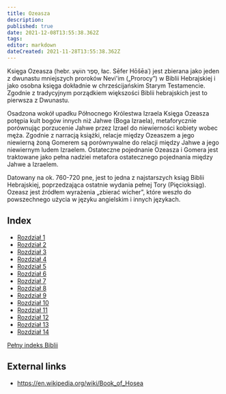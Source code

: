 ```yaml
---
title: Ozeasza
description: 
published: true
date: 2021-12-08T13:55:38.362Z
tags: 
editor: markdown
dateCreated: 2021-11-28T13:55:38.362Z
---
```


Księga Ozeasza (hebr. סֵפֶר הוֹשֵׁעַ, łac. Sēfer Hōšēaʿ) jest zbierana jako jeden z dwunastu mniejszych proroków Nevi'im („Prorocy”) w Biblii Hebrajskiej i jako osobna księga dokładnie w chrześcijańskim Starym Testamencie. Zgodnie z tradycyjnym porządkiem większości Biblii hebrajskich jest to pierwsza z Dwunastu.

Osadzona wokół upadku Północnego Królestwa Izraela Księga Ozeasza potępia kult bogów innych niż Jahwe (Boga Izraela), metaforycznie porównując porzucenie Jahwe przez Izrael do niewierności kobiety wobec męża. Zgodnie z narracją książki, relacje między Ozeaszem a jego niewierną żoną Gomerem są porównywalne do relacji między Jahwe a jego niewiernym ludem Izraelem. Ostateczne pojednanie Ozeasza i Gomera jest traktowane jako pełna nadziei metafora ostatecznego pojednania między Jahwe a Izraelem. 

Datowany na ok. 760-720 pne, jest to jedna z najstarszych ksiąg Biblii Hebrajskiej, poprzedzająca ostatnie wydania pełnej Tory (Pięcioksiąg). Ozeasz jest źródłem wyrażenia „zbierać wicher”, które weszło do powszechnego użycia w języku angielskim i innych językach.

## Index

- [Rozdział 1](/pl/Bible/Hosea/1)
- [Rozdział 2](/pl/Bible/Hosea/2)
- [Rozdział 3](/pl/Bible/Hosea/3)
- [Rozdział 4](/pl/Bible/Hosea/4)
- [Rozdział 5](/pl/Bible/Hosea/5)
- [Rozdział 6](/pl/Bible/Hosea/6)
- [Rozdział 7](/pl/Bible/Hosea/7)
- [Rozdział 8](/pl/Bible/Hosea/8)
- [Rozdział 9](/pl/Bible/Hosea/9)
- [Rozdział 10](/pl/Bible/Hosea/10)
- [Rozdział 11](/pl/Bible/Hosea/11)
- [Rozdział 12](/pl/Bible/Hosea/12)
- [Rozdział 13](/pl/Bible/Hosea/13)
- [Rozdział 14](/pl/Bible/Hosea/14)


[Pełny indeks Biblii](/pl/index/bible)


## External links

- https://en.wikipedia.org/wiki/Book_of_Hosea